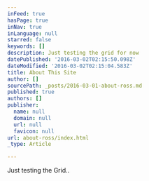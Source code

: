 ```yaml
---
inFeed: true
hasPage: true
inNav: true
inLanguage: null
starred: false
keywords: []
description: Just testing the grid for now
datePublished: '2016-03-02T02:15:50.098Z'
dateModified: '2016-03-02T02:15:04.583Z'
title: About This Site
author: []
sourcePath: _posts/2016-03-01-about-ross.md
published: true
authors: []
publisher:
  name: null
  domain: null
  url: null
  favicon: null
url: about-ross/index.html
_type: Article

---
```

Just testing the Grid..